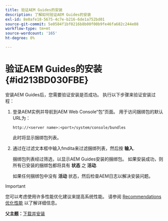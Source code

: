 ```yaml
---
title: 验证AEM Guides的安装
description: 了解如何验证AEM Guides的安装
exl-id: 8e0afe18-5675-4c7e-b216-6de1a752bd01
source-git-commit: 5e0584f1bf0216b8b00f00b9fe46fa682c244e08
workflow-type: tm+mt
source-wordcount: '165'
ht-degree: 0%

---
```


# 验证AEM Guides的安装 {#id213BD030FBE}

安装AEM Guides后，您需要验证安装是否成功。 执行以下步骤来验证安装过程：

1. 登录AEM实例并导航到AEM Web Console“包”页面。 用于访问捆绑包的默认URL为：

   ```http
   http://<server name>:<port>/system/console/bundles
   ```

   此时将显示捆绑包列表。

1. 通过在过滤文本框中输入fmdita来过滤捆绑列表，然后按 **输入**.

   捆绑包列表经过筛选，以显示AEM Guides安装的捆绑包。 如果安装成功，则所有已安装的捆绑包都将具有 **状态** 之 **活动**.

   如果任何捆绑包中没有 **活动** 状态，然后检查AEM日志以解决安装问题。


>[!IMPORTANT]
>
> 您可以考虑使用许多性能优化建议来提高系统性能。 请参阅 [Recommendations优化性能](download-install-recommend-perf-optimiz.md#) 以了解详细信息。

**父主题：**[&#x200B;下载并安装](download-install.md)
